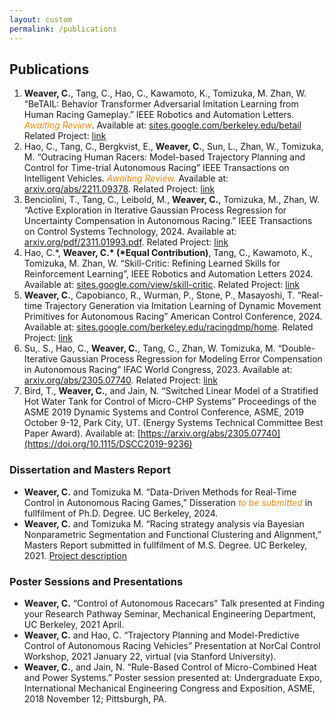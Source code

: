 ```yaml
---
layout: custom
permalink: /publications
---
```



## Publications
1. **Weaver, C.**, Tang, C., Hao, C., Kawamoto, K., Tomizuka, M. Zhan, W. “BeTAIL: Behavior Transformer Adversarial Imitation Learning from Human Racing Gameplay.” IEEE Robotics and Automation Letters. <span style="color:#f68712;"><i>Awaiting Review</i></span>. Available at: [sites.google.com/berkeley.edu/betail](https://sites.google.com/berkeley.edu/betail) Related Project: [link](https://cwj22.github.io/learning.html)
2. Hao, C., Tang, C., Bergkvist, E., **Weaver, C.**, Sun, L., Zhan, W., Tomizuka, M. “Outracing Human Racers: Model-based Trajectory Planning and Control for Time-trial Autonomous Racing” IEEE Transactions on Intelligent Vehicles. <span style="color:#f68712;"><i>Awaiting Review.</i></span> Available at: [arxiv.org/abs/2211.09378](https://arxiv.org/abs/2211.09378). Related Project: [link](https://cwj22.github.io/control.html)
3. Benciolini, T., Tang, C., Leibold, M., **Weaver, C.**,  Tomizuka, M., Zhan, W. “Active Exploration in Iterative Gaussian Process Regression for Uncertainty Compensation in Autonomous Racing.” IEEE Transactions on Control Systems Technology, 2024.  Available at: [arxiv.org/pdf/2311.01993.pdf](https://arxiv.org/pdf/2311.01993.pdf).  Related Project: [link](https://cwj22.github.io/control.html)
4. Hao, C.\*, **Weaver, C.\* (\*Equal Contribution)**, Tang, C., Kawamoto, K., Tomizuka, M. Zhan, W. “Skill-Critic: Refining Learned Skills for Reinforcement Learning”, IEEE Robotics and Automation Letters 2024. Available at:   [sites.google.com/view/skill-critic](https://sites.google.com/view/skill-critic). Related Project: [link](https://cwj22.github.io/learning.html)
5. **Weaver, C.**,  Capobianco, R., Wurman, P., Stone, P., Masayoshi, T. “Real-time Trajectory Generation via Imitation Learning of Dynamic Movement Primitives for Autonomous Racing” American Control Conference, 2024. Available at: [sites.google.com/berkeley.edu/racingdmp/home](https://sites.google.com/berkeley.edu/racingdmp/home). Related Project: [link](https://cwj22.github.io/control.html)
6. Su,. S., Hao, C., **Weaver, C.**, Tang, C., Zhan, W. Tomizuka, M. “Double-Iterative Gaussian Process Regression
for Modeling Error Compensation in Autonomous Racing” IFAC World Congress, 2023.  Available at: [arxiv.org/abs/2305.07740](https://arxiv.org/abs/2305.07740). Related Project: [link](https://cwj22.github.io/control.html)
7. Bird, T., **Weaver, C.**, and Jain, N. “Switched Linear Model of a Stratified Hot Water Tank for Control of
Micro-CHP Systems” Proceedings of the ASME 2019 Dynamic Systems and Control Conference, ASME, 2019
October 9-12, Park City, UT. (Energy Systems Technical Committee Best Paper Award). Available at: [https://arxiv.org/abs/2305.07740](https://doi.org/10.1115/DSCC2019-9236)

### Dissertation and Masters Report
- **Weaver, C.** and Tomizuka M. “Data-Driven Methods for Real-Time Control in Autonomous Racing Games,” Disseration <span style="color:#f68712;"><i>to be submitted</i></span> in fullfilment of Ph.D. Degree. UC Berkeley, 2024.
-  **Weaver, C.** and Tomizuka M. “Racing strategy analysis via Bayesian Nonparametric Segmentation and Functional Clustering and Alignment,” Masters Report submitted in fullfilment of M.S. Degree. UC Berkeley, 2021. [Project description](https://cwj22.github.io/projects/masters.html)

### Poster Sessions and Presentations
- **Weaver, C.** “Control of Autonomous Racecars” Talk presented at Finding your Research Pathway Seminar,
Mechanical Engineering Department, UC Berkeley, 2021 April.
- **Weaver, C.** and Hao, C. “Trajectory Planning and Model-Predictive Control of Autonomous Racing
Vehicles” Presentation at NorCal Control Workshop, 2021 January 22, virtual (via Stanford University). 
- **Weaver, C.**, and Jain, N. “Rule-Based Control of Micro-Combined Heat and Power Systems.” Poster session
presented at: Undergraduate Expo, International Mechanical Engineering Congress and Exposition, ASME,
2018 November 12; Pittsburgh, PA. 
